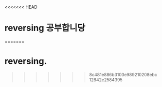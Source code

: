<<<<<<< HEAD
# reversing 공부합니당
=======
# reversing.
>>>>>>> 8c481e886b3103e989210208ebc12842e2584395
